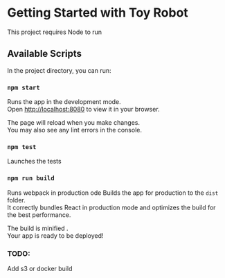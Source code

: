 # Getting Started with Toy Robot

This project requires Node to run

## Available Scripts

In the project directory, you can run:

### `npm start`

Runs the app in the development mode.\
Open [http://localhost:8080](http://localhost:8080) to view it in your browser.

The page will reload when you make changes.\
You may also see any lint errors in the console.

### `npm test`

Launches the tests

### `npm run build`
Runs webpack in production ode
Builds the app for production to the `dist` folder.\
It correctly bundles React in production mode and optimizes the build for the best performance.

The build is minified .\
Your app is ready to be deployed!

### TODO:
Add s3 or docker build
